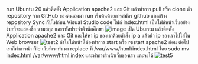 run Ubuntu 20 แล้วติดตั้ง Application apache2 และ Git แล้วทำการ pull หรือ clone ตัว repository จาก GitHub ของตนเองมา run
เริ่มต้นด้วยการสมัคร github และสร้าง repository Sync กับไฟล์บน Visual Studio code ไฟล์ index.html เป็นไฟล์หน้าเว็บอย่างง่ายที่จะแสดงชื่อ นามสกุล และรหัสประจำตัวนักศึกษา
![image](https://github.com/Pariwattt/CE341_ID2019/assets/149044545/29eeac36-6767-444f-9eea-14b1a806c703)
เปิด Ubuntu แล้วติดตั้ง Application apache2 และ Git และให้หา ip ของเราด้วยคำสั่ง ip a แล้วนำ ip ของเราไปใส่ใน Web browser 
![test2](https://github.com/Pariwattt/CE341_ID2019/assets/149044545/7f1a233c-da77-4c9d-9dc3-c9f0658fd83d)
ถ้าไม่ได้หน้านี้ต้องทำการ start หรือ restart apache2 ก่อน
ต่อไปเราก็ทำการนำ file เว็บที่เราทำ มา replace ที่ /var/www/html/index.html โดย sudo mv index.html /var/www/html.index
และทำการรีหน้าเว็บของเรา และจะได้
![test5](https://github.com/Pariwattt/CE341_ID2019/assets/149044545/270c6d1e-3932-4b7f-a7af-718c1ed2ede1)
